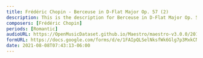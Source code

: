 ```yaml
---
title: Frédéric Chopin - Berceuse in D-Flat Major Op. 57 (2)
description: This is the description for Berceuse in D-Flat Major Op. 57 by Frédéric Chopin
composers: [Frédéric Chopin]
periods: [Romantic]
audioURL: https://OpenMusicDataset.github.io/Maestro/maestro-v3.0.0/2014/MIDI-UNPROCESSED_04-05_R1_2014_MID--AUDIO_05_R1_2014_wav--4.midi
formURL: https://docs.google.com/forms/d/e/1FAIpQLSelNksfWk6Glg7p3MxkCNWeib3duM3zDHsa1SmssGG9M4kG0w/viewform
date: 2021-08-08T07:43:13-06:00
---
```

